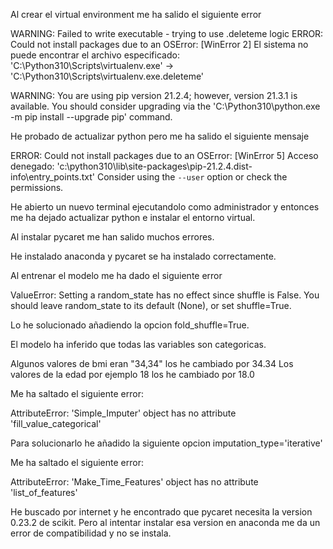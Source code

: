 Al crear el virtual environment me ha salido el siguiente error

 WARNING: Failed to write executable - trying to use .deleteme logic
ERROR: Could not install packages due to an OSError: [WinError 2] El sistema no puede encontrar el archivo especificado: 
'C:\\Python310\\Scripts\\virtualenv.exe' -> 'C:\\Python310\\Scripts\\virtualenv.exe.deleteme'

WARNING: You are using pip version 21.2.4; however, version 21.3.1 is available.
You should consider upgrading via the 'C:\Python310\python.exe -m pip install --upgrade pip' command.

He probado de actualizar python pero me ha salido el siguiente mensaje

ERROR: Could not install packages due to an OSError: [WinError 5] Acceso denegado: 'c:\\python310\\lib\\site-packages\\pip-21.2.4.dist-info\\entry_points.txt'
Consider using the `--user` option or check the permissions.

He abierto un nuevo terminal ejecutandolo como administrador y entonces me ha dejado actualizar python e instalar el entorno virtual.

Al instalar pycaret me han salido muchos errores.

He instalado anaconda y pycaret se ha instalado correctamente.

Al entrenar el modelo me ha dado el siguiente error

ValueError: Setting a random_state has no effect since shuffle is False. You should leave random_state to its default (None), or set shuffle=True.

Lo he solucionado añadiendo la opcion fold_shuffle=True.

El modelo ha inferido que todas las variables son categoricas.

Algunos valores de bmi eran "34,34" los he cambiado por 34.34
Los valores de la edad por ejemplo 18 los he cambiado por 18.0

Me ha saltado el siguiente error:

AttributeError: 'Simple_Imputer' object has no attribute 'fill_value_categorical'

Para solucionarlo he añadido la siguiente opcion  imputation_type='iterative'

Me ha saltado el siguiente error:

AttributeError: 'Make_Time_Features' object has no attribute 'list_of_features'

He buscado por internet y he encontrado que pycaret necesita la version 0.23.2 de scikit. Pero al intentar instalar esa version en anaconda me da un error de compatibilidad y no se instala.

